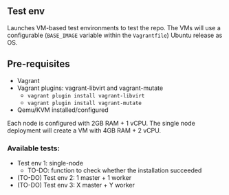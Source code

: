 ## Test env

Launches VM-based test environments to test the repo. The VMs will use a 
configurable (`BASE_IMAGE` variable within the `Vagrantfile`) Ubuntu release 
as OS.

## Pre-requisites

  * Vagrant 
  * Vagrant plugins: vagrant-libvirt and vagrant-mutate
    * `vagrant plugin install vagrant-libvirt`
    * `vagrant plugin install vagrant-mutate`
  * Qemu/KVM installed/configured

Each node is configured with 2GB RAM + 1 vCPU. The single node deployment will 
create a VM with 4GB RAM + 2 vCPU.

### Available tests:

  * Test env 1: single-node 
    * TO-DO: function to check whether the installation succeeded
  * (TO-DO) Test env 2: 1 master + 1 worker
  * (TO-DO) Test env 3: X master + Y worker